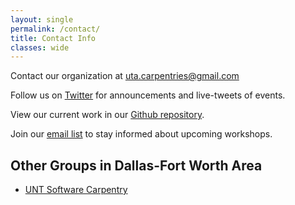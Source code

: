 ```yaml
---
layout: single
permalink: /contact/
title: Contact Info
classes: wide
---
```

Contact our organization at [uta.carpentries@gmail.com](mailto:uta.carpentries@gmail.com)

Follow us on [Twitter](https://twitter.com/UTAcarpentries) for announcements and live-tweets of events.

View our current work in our [Github repository](https://github.com/utacarpentries).

Join our [email list](https://groups.google.com/forum/#!forum/uta-carpentries) to stay informed about upcoming workshops.

## Other Groups in Dallas-Fort Worth Area

* [UNT Software Carpentry](http://www.library.unt.edu/services/software-carpentry)
